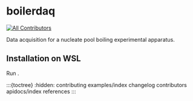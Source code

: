 # boilerdaq

[![All Contributors](https://img.shields.io/github/all-contributors/softboiler/boilerdaq?color=ee8449&style=flat-square)](../README.md#contributors)

Data acquisition for a nucleate pool boiling experimental apparatus.

## Installation on WSL

Run [](../scripts/Initialize-UldaqLinuxMacOS.ps1).

:::{toctree}
:hidden:
contributing
examples/index
changelog
contributors
apidocs/index
references
:::
